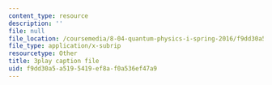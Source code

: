 ```yaml
---
content_type: resource
description: ''
file: null
file_location: /coursemedia/8-04-quantum-physics-i-spring-2016/f9dd30a5a5195419ef8af0a536ef47a9_w49WAat6ymk.srt
file_type: application/x-subrip
resourcetype: Other
title: 3play caption file
uid: f9dd30a5-a519-5419-ef8a-f0a536ef47a9
---
```

